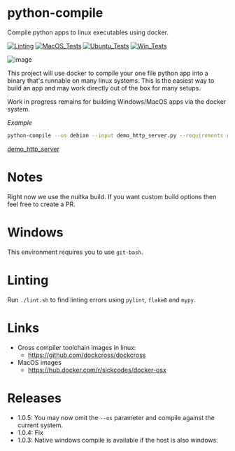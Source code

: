 # python-compile

Compile python apps to linux executables using docker.

[![Linting](../../actions/workflows/lint.yml/badge.svg)](../../actions/workflows/lint.yml)
[![MacOS_Tests](../../actions/workflows/push_macos.yml/badge.svg)](../../actions/workflows/push_macos.yml)
[![Ubuntu_Tests](../../actions/workflows/push_ubuntu.yml/badge.svg)](../../actions/workflows/push_ubuntu.yml)
[![Win_Tests](../../actions/workflows/push_win.yml/badge.svg)](../../actions/workflows/push_win.yml)

![image](https://github.com/zackees/python-compile/assets/6856673/108c9af7-2a6f-4388-a2f3-d05aa826990e)




This project will use docker to compile your one file python app into a binary that's runnable on many
linux systems. This is the easiest way to build an app and may work directly out of the box for many setups.

Work in progress remains for building Windows/MacOS apps via the docker system.

*Example*

```bash
python-compile --os debian --input demo_http_server.py --requirements requirements.txt
```

[demo_http_server](https://github.com/zackees/python-compile/blob/main/src/python_compile/assets/demo_http_server.py)

# Notes

Right now we use the nuitka build. If you want custom build options then feel free to create a PR.

# Windows

This environment requires you to use `git-bash`.

# Linting

Run `./lint.sh` to find linting errors using `pylint`, `flake8` and `mypy`.

# Links

  * Cross compiler toolchain images in linux:
    * https://github.com/dockcross/dockcross
  * MacOS images
    * https://hub.docker.com/r/sickcodes/docker-osx

# Releases

  * 1.0.5: You may now omit the `--os` parameter and compile against the current system.
  * 1.0.4: Fix
  * 1.0.3: Native windows compile is available if the host is also windows.